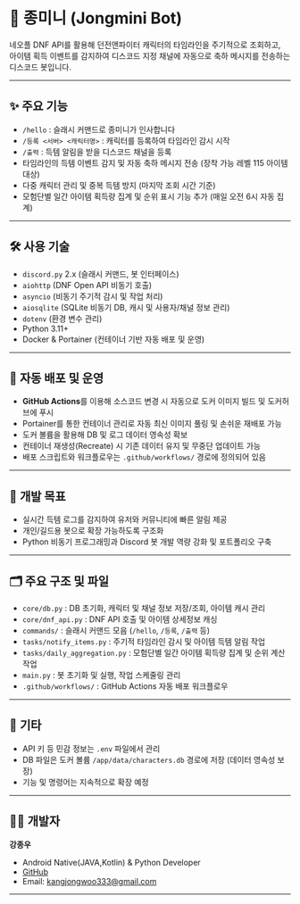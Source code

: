 # 🐣 종미니 (Jongmini Bot)

네오플 DNF API를 활용해 던전앤파이터 캐릭터의 타임라인을 주기적으로 조회하고,  
아이템 획득 이벤트를 감지하여 디스코드 지정 채널에 자동으로 축하 메시지를 전송하는 디스코드 봇입니다.

---

## ✨ 주요 기능

- `/hello` : 슬래시 커맨드로 종미니가 인사합니다  
- `/등록 <서버> <캐릭터명>` : 캐릭터를 등록하여 타임라인 감시 시작  
- `/출력` : 득템 알림을 받을 디스코드 채널을 등록  
- 타임라인의 득템 이벤트 감지 및 자동 축하 메시지 전송 (장착 가능 레벨 115 아이템 대상)  
- 다중 캐릭터 관리 및 중복 득템 방지 (마지막 조회 시간 기준)  
- 모험단별 일간 아이템 획득량 집계 및 순위 표시 기능 추가 (매일 오전 6시 자동 집계)

---

## 🛠 사용 기술

- `discord.py` 2.x (슬래시 커맨드, 봇 인터페이스)  
- `aiohttp` (DNF Open API 비동기 호출)  
- `asyncio` (비동기 주기적 감시 및 작업 처리)  
- `aiosqlite` (SQLite 비동기 DB, 캐시 및 사용자/채널 정보 관리)  
- `dotenv` (환경 변수 관리)  
- Python 3.11+  
- Docker & Portainer (컨테이너 기반 자동 배포 및 운영)

---

## 🚀 자동 배포 및 운영

- **GitHub Actions**를 이용해 소스코드 변경 시 자동으로 도커 이미지 빌드 및 도커허브에 푸시  
- Portainer를 통한 컨테이너 관리로 자동 최신 이미지 풀링 및 손쉬운 재배포 가능  
- 도커 볼륨을 활용해 DB 및 로그 데이터 영속성 확보  
- 컨테이너 재생성(Recreate) 시 기존 데이터 유지 및 무중단 업데이트 가능  
- 배포 스크립트와 워크플로우는 `.github/workflows/` 경로에 정의되어 있음

---

## 🎯 개발 목표

- 실시간 득템 로그를 감지하여 유저와 커뮤니티에 빠른 알림 제공  
- 개인/길드용 봇으로 확장 가능하도록 구조화  
- Python 비동기 프로그래밍과 Discord 봇 개발 역량 강화 및 포트폴리오 구축  

---

## 🗂 주요 구조 및 파일

- `core/db.py` : DB 초기화, 캐릭터 및 채널 정보 저장/조회, 아이템 캐시 관리  
- `core/dnf_api.py` : DNF API 호출 및 아이템 상세정보 캐싱  
- `commands/` : 슬래시 커맨드 모음 (`/hello`, `/등록`, `/출력` 등)  
- `tasks/notify_items.py` : 주기적 타임라인 감시 및 아이템 득템 알림 작업  
- `tasks/daily_aggregation.py` : 모험단별 일간 아이템 획득량 집계 및 순위 계산 작업  
- `main.py` : 봇 초기화 및 실행, 작업 스케줄링 관리  
- `.github/workflows/` : GitHub Actions 자동 배포 워크플로우

---

## 📝 기타

- API 키 등 민감 정보는 `.env` 파일에서 관리  
- DB 파일은 도커 볼륨 `/app/data/characters.db` 경로에 저장 (데이터 영속성 보장)  
- 기능 및 명령어는 지속적으로 확장 예정  

---

## 🙋‍♂️ 개발자

**강종우**  
- Android Native(JAVA,Kotlin) & Python Developer  
- [GitHub](https://github.com/Benjamin8282)  
- Email: kangjongwoo333@gmail.com

---
